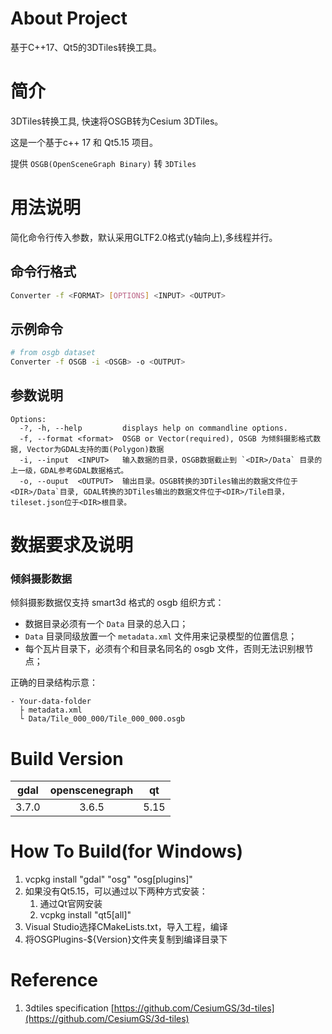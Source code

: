 # About Project

基于C++17、Qt5的3DTiles转换工具。

# 简介

3DTiles转换工具, 快速将OSGB转为Cesium 3DTiles。

这是一个基于c++ 17 和 Qt5.15 项目。

提供 `OSGB(OpenSceneGraph Binary)` 转 `3DTiles`

# 用法说明

简化命令行传入参数，默认采用GLTF2.0格式(y轴向上),多线程并行。
##  命令行格式

```sh
Converter -f <FORMAT> [OPTIONS] <INPUT> <OUTPUT> 
```

## 示例命令

```sh
# from osgb dataset
Converter -f OSGB -i <OSGB> -o <OUTPUT> 
```

## 参数说明
```
Options:
  -?, -h, --help         displays help on commandline options.
  -f, --format <format>  OSGB or Vector(required), OSGB 为倾斜摄影格式数据, Vector为GDAL支持的面(Polygon)数据
  -i, --input  <INPUT>   输入数据的目录，OSGB数据截止到 `<DIR>/Data` 目录的上一级，GDAL参考GDAL数据格式。
  -o, --ouput  <OUTPUT>  输出目录。OSGB转换的3DTiles输出的数据文件位于 <DIR>/Data`目录, GDAL转换的3DTiles输出的数据文件位于<DIR>/Tile目录，tileset.json位于<DIR>根目录。
```

# 数据要求及说明

### 倾斜摄影数据

倾斜摄影数据仅支持 smart3d 格式的 osgb 组织方式：

- 数据目录必须有一个 `Data` 目录的总入口；
- `Data` 目录同级放置一个 `metadata.xml` 文件用来记录模型的位置信息；
- 每个瓦片目录下，必须有个和目录名同名的 osgb 文件，否则无法识别根节点；

正确的目录结构示意：

```
- Your-data-folder
  ├ metadata.xml
  └ Data/Tile_000_000/Tile_000_000.osgb
```
# Build Version

| gdal | openscenegraph | qt |
| :----: | :----: | :----: |
| 3.7.0 | 3.6.5 | 5.15 |

# How To Build(for Windows)
1. vcpkg install "gdal" "osg" "osg[plugins]"
2. 如果没有Qt5.15，可以通过以下两种方式安装：
   1. 通过Qt官网安装
   2. vcpkg install "qt5[all]"
3. Visual Studio选择CMakeLists.txt，导入工程，编译
4. 将OSGPlugins-${Version}文件夹复制到编译目录下

# Reference
1. 3dtiles specification [https://github.com/CesiumGS/3d-tiles](https://github.com/CesiumGS/3d-tiles)